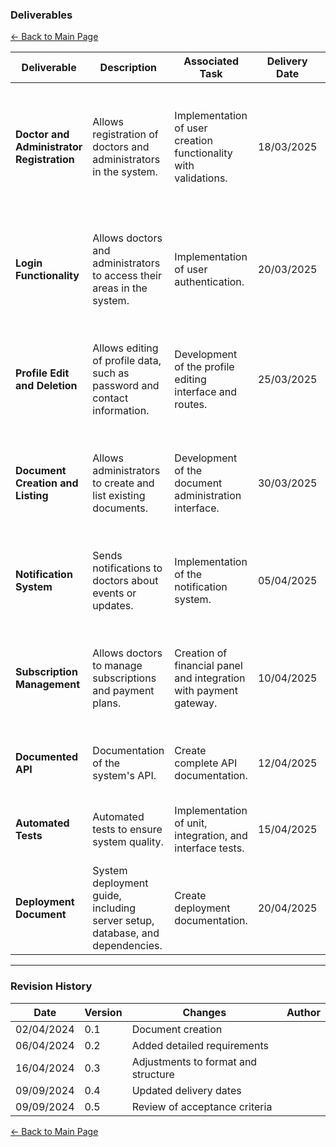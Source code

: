 
### **Deliverables**

[← Back to Main Page](../../index.md)

| Deliverable                                     | Description                                                                  | Associated Task                                                   | Delivery Date | Format                                                  | Acceptance Criteria                                                                                               |
| ----------------------------------------------- | ---------------------------------------------------------------------------- | ----------------------------------------------------------------- | ------------- | ------------------------------------------------------- | ----------------------------------------------------------------------------------------------------------------- |
| **Doctor and Administrator Registration** | Allows registration of doctors and administrators in the system.             | Implementation of user creation functionality with validations.   | 18/03/2025    | Source code, integration tests, API documentation.      | User can register successfully. Validations for CPF, email, and password. Unit tests cover the registration flow. |
| **Login Functionality**                   | Allows doctors and administrators to access their areas in the system.       | Implementation of user authentication.                            | 20/03/2025    | Source code, integration tests, API documentation.      | Successful login with authentication token. Error messages for failures. Security tests against attacks.          |
| **Profile Edit and Deletion**             | Allows editing of profile data, such as password and contact information.    | Development of the profile editing interface and routes.          | 25/03/2025    | Source code, interface prototypes, functionality tests. | User can update their information. Data validation. Notification to user upon update.                             |
| **Document Creation and Listing**         | Allows administrators to create and list existing documents.                 | Development of the document administration interface.             | 30/03/2025    | Source code, interface prototypes, tests.               | Administrator can create document. Document appears in the listing. Filters working in the interface.             |
| **Notification System**                   | Sends notifications to doctors about events or updates.                      | Implementation of the notification system.                        | 05/04/2025    | Source code, integration documentation.                 | Automatic notifications based on events. Tests ensure message consistency.                                        |
| **Subscription Management**               | Allows doctors to manage subscriptions and payment plans.                    | Creation of financial panel and integration with payment gateway. | 10/04/2025    | Source code, integration tests, API documentation.      | Doctor can view and modify plan. Correct integration with the payment gateway.                                    |
| **Documented API**                        | Documentation of the system's API.                                           | Create complete API documentation.                                | 12/04/2025    | Markdown or Swagger document.                           | Complete documentation with examples. Publicly available.                                                         |
| **Automated Tests**                       | Automated tests to ensure system quality.                                    | Implementation of unit, integration, and interface tests.         | 15/04/2025    | Test scripts, coverage reports.                         | Coverage of at least 80%. Tests run in CI/CD environment.                                                         |
| **Deployment Document**                   | System deployment guide, including server setup, database, and dependencies. | Create deployment documentation.                                  | 20/04/2025    | Markdown or PDF document.                               | Complete deployment guide with no errors. Tested in production environment.                                       |

---

### **Revision History**

| Date       | Version | Changes                             | Author |
| ---------- | ------- | ----------------------------------- | ------ |
| 02/04/2024 | 0.1     | Document creation                   |        |
| 06/04/2024 | 0.2     | Added detailed requirements         |        |
| 16/04/2024 | 0.3     | Adjustments to format and structure |        |
| 09/09/2024 | 0.4     | Updated delivery dates              |        |
| 09/09/2024 | 0.5     | Review of acceptance criteria       |        |

[← Back to Main Page](../../index.md)
